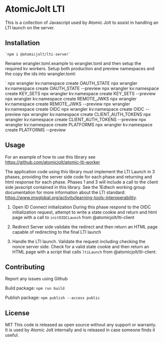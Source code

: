 # AtomicJolt LTI
This is a collection of Javascript used by Atomic Jolt to assist in handling an LTI launch on the server.

## Installation

    `npm i @atomicjolt/lti-server`

Rename wrangler.toml.example to wrangler.toml and then setup the required kv workers. 
   Setup both production and preview namespaces and the copy the ids into wrangler.toml:

  `
    npx wrangler kv:namespace create OAUTH_STATE
    npx wrangler kv:namespace create OAUTH_STATE --preview
    npx wrangler kv:namespace create KEY_SETS
    npx wrangler kv:namespace create KEY_SETS --preview
    npx wrangler kv:namespace create REMOTE_JWKS
    npx wrangler kv:namespace create REMOTE_JWKS --preview
    npx wrangler kv:namespace create OIDC
    npx wrangler kv:namespace create OIDC --preview
    npx wrangler kv:namespace create CLIENT_AUTH_TOKENS
    npx wrangler kv:namespace create CLIENT_AUTH_TOKENS --preview
    npx wrangler kv:namespace create PLATFORMS
    npx wrangler kv:namespace create PLATFORMS --preview

## Usage
For an example of how to use this library see https://github.com/atomicjolt/atomic-lti-worker

The application code using this library must implement the LTI Launch in 3 phases, providing the server side code for each phase and returning and html response for each phase. Phases 1 and 3 will include a call to the client side javacript contained in this library. See the 1Edtech working group documentation for more information about the LTI standard: https://www.imsglobal.org/activity/learning-tools-interoperability.

1. Open ID Connect initialization
During this phase respond to the OIDC initialization request, attempt to write a state cookie and return and html page with a call to `initOIDCLaunch` from 
@atomicjolt/lti-client

2. Redirect
Server side validate the redirect and then return an HTML page capable of redirecting to the final LTI launch

3. Handle the LTI launch.
Validate the request including checking the nonce server side. Check for a valid state cookie and then return an HTML page with a script that calls `ltiLaunch` from @atomicjolt/lti-client.

## Contributing
Report any issues using Github

Build package:
    `npm run build`

Publish package:
    `npm publish --access public`

## License
MIT
This code is released as open source without any support or warranty. It is used by Atomic Jolt internally and is released in case someone finds it useful.
